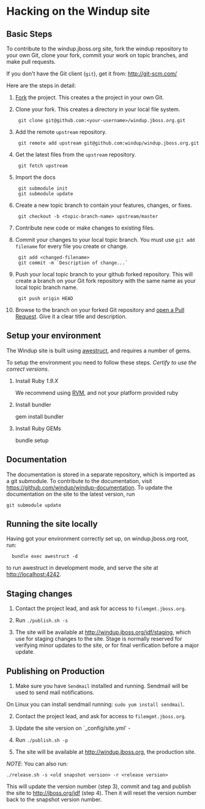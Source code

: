 Hacking on the Windup site
=======================

Basic Steps
-----------

To contribute to the windup.jboss.org site, fork the windup repository to your own Git, clone your fork, commit your work on topic branches, and make pull requests. 

If you don't have the Git client (`git`), get it from: <http://git-scm.com/>

Here are the steps in detail:

1. [Fork](https://github.com/windup/windup.jboss.org/fork_select) the project. This creates a the project in your own Git.

2. Clone your fork. This creates a directory in your local file system.

        git clone git@github.com:<your-username>/windup.jboss.org.git

3. Add the remote `upstream` repository.

        git remote add upstream git@github.com:windup/windup.jboss.org.git

4. Get the latest files from the `upstream` repository.

        git fetch upstream

5. Import the docs

        git submodule init
        git submodule update

6. Create a new topic branch to contain your features, changes, or fixes.

        git checkout -b <topic-branch-name> upstream/master

7. Contribute new code or make changes to existing files. 

8. Commit your changes to your local topic branch. You must use `git add filename` for every file you create or change.

        git add <changed-filename>
        git commit -m `Description of change...`

9. Push your local topic branch to your github forked repository. This will create a branch on your Git fork repository with the same name as your local topic branch name.

        git push origin HEAD            

10. Browse to the <topic-branch-name> branch on your forked Git repository and [open a Pull Request](http://help.github.com/send-pull-requests/). Give it a clear title and description.


Setup your environment
----------------------

The Windup site is built using [awestruct](http://awestruct.org/), and requires a number of gems.

To setup the environment you need to follow these steps. *Certify to use the correct versions*.


1. Install Ruby *1.9.X*

    We recommend using [RVM](rvm.io), and not your platform provided ruby

2. Install bundler
  
    gem install bundler

3. Install Ruby GEMs

    bundle setup       
    
Documentation
-------------

The documentation is stored in a separate repository, which is imported as a git submodule. To contribute to the documentation, visit https://github.com/windup/windup-documentation. To update the documentation on the site to the latest version, run
    
    git submodule update
    


Running the site locally
------------------------

Having got your environment correctly set up, on windup.jboss.org root, run:

      bundle exec awestruct -d

to run awestruct in development mode, and serve the site at <http://localhost:4242>.

Staging changes
---------------

1. Contact the project lead, and ask for access to `filemgmt.jboss.org`. 

2. Run `./publish.sh -s`

3. The site will be available at <http://windup.jboss.org/jdf/staging>, which use for staging changes to the site. Stage is normally reserved for verifying minor updates to the site, or for final verification before a major update. 


Publishing on Production
------------------------

1. Make sure you have `Sendmail` installed and running. Sendmail will be used to send mail notifications.

 On Linux you can install sendmail running: `sudo yum install sendmail`.

2. Contact the project lead, and ask for access to `filemgmt.jboss.org`.

3. Update the site version on `_config/site.yml' - 

4. Run `./publish.sh -p`

5. The site will be available at <http://windup.jboss.org>, the production site.

_NOTE_: You can also run: 

    ./release.sh -s <old snapshot version> -r <release version>

This will update the version number (step 3), commit and tag and publish the site to <http://jboss.org/jdf> (step 4). Then it will reset the version number back to the snapshot version number.


